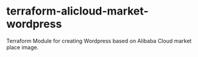 # terraform-alicloud-market-wordpress
Terraform Module for creating Wordpress based on Alibaba Cloud market place image.

